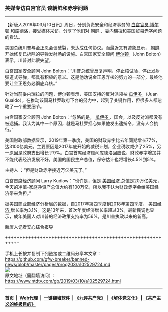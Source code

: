 ### 美媒专访白宫官员 谈朝鲜和赤字问题
------------------------

<div class="post_content" itemprop="articleBody">
 <p>
  【新唐人2019年03月10日讯】周日，分别负责安全和经济事务的
  <a href="https://www.ntdtv.com/gb/白宫官员.htm">
   白宫官员
  </a>
  <a href="https://www.ntdtv.com/gb/博尔顿.htm">
   博尔顿
  </a>
  和库德洛，接受媒体采访，分享了他们对
  <a href="https://www.ntdtv.com/gb/朝鲜.htm">
   朝鲜
  </a>
  、委内瑞拉和美国贸易赤字问题的看法。
 </p>
 <p>
  美国总统川普与金正恩会谈破裂，未达成任何协议。而最近又有迹象显示，
  <a href="https://www.ntdtv.com/gb/朝鲜.htm">
   朝鲜
  </a>
  开始修复已拆除的导弹发射场的设施。白宫国家安全顾问
  <a href="https://www.ntdtv.com/gb/博尔顿.htm">
   博尔顿
  </a>
  （John Bolton）表示，川普对此很失望。
 </p>
 <p>
  白宫国家安全顾问 John Bolton：“川普总统曾反复声明，停止核试验，停止发射弹道式导弹，都具有积极的意义。这是他劝说金正恩弃核的努力的一部分，最终他要让金正恩务必彻底弃核。”
 </p>
 <p>
  针对当前委内瑞拉的问题，博尔顿表示，美国支持的反对派领袖
  <a href="https://www.ntdtv.com/gb/瓜伊多.htm">
   瓜伊多
  </a>
  （Juan Guaido），在推动该国马杜罗政府下台的努力中，起到了关键作用，但很多人都忽略了一个重要细节。
 </p>
 <p>
  白宫国家安全顾问 John Bolton：“忽略的是，
  <a href="https://www.ntdtv.com/gb/瓜伊多.htm">
   瓜伊多
  </a>
  、国会，以及反对派都没有被逮捕。我认为其中一个原因，就是马杜罗担心如果他发出逮捕令，没有人会执行。”
 </p>
 <p>
  美国财政部数据显示，2019年第一季度，美国的财政赤字比去年同期增长77%，达3100亿美元。主要原因是2017年底开始的减税计划，企业税收减少了25%，另一原因是政府支出增长了9%。白宫首席经济顾问库德洛回应说，财政赤字增加并不能代表经济发展不好，美国的国民生产总值，保守估计也将增长4.5%到5%。
 </p>
 <p>
  主持人 ：“但是财政赤字接近万亿美元了。”
 </p>
 <p>
  白宫首席经济顾问 Larry Kudlow：“也许是，但是
  <a href="https://www.ntdtv.com/gb/美国经济.htm">
   美国经济
  </a>
  总值是20万亿美元，今天的净值-家庭净资产总值大约有100万亿，所以我不认为财政赤字会给美国经济带来负担。”
 </p>
 <p>
  据美国商业部经济分析局的数据，自2017年第四季度到2018年第四季度，
  <a href="https://www.ntdtv.com/gb/美国经济.htm">
   美国经济
  </a>
  增长率为3.1%。这是13年来，首次年度经济增长率超过3%。最新民调也显示，成年美国人对川普的经济政策支持率为56%，是川普执政以来的新高。
 </p>
 <p>
  新唐人记者安心综合报导
 </p>
 <p>
 </p>
 <div class="single_ad">
 </div>
</div>

+++++++++++++++++++++++++++++++++++++++++++++++++++++++++++<br/><br/>
手机上长按并复制下列链接或二维码分享本文章：<br/>
https://github.com/gfw-breaker/banned-news/blob/master/pages/prog203/a102529724.md <br/>
<a href='https://github.com/gfw-breaker/banned-news/blob/master/pages/prog203/a102529724.md'><img src='https://github.com/gfw-breaker/banned-news/blob/master/pages/prog203/a102529724.md.png'/></a> <br/>
原文地址（需翻墙访问）：https://www.ntdtv.com/gb/2019/03/10/a102529724.html


------------------------
#### [首页](https://github.com/gfw-breaker/banned-news/blob/master/README.md) &nbsp;|&nbsp; [Web代理](https://github.com/labour-camp/helloworld) &nbsp;|&nbsp; [一键翻墙软件](https://github.com/gfw-breaker/nogfw/blob/master/README.md) &nbsp;| [《九评共产党》](https://github.com/gfw-breaker/9ping.md/blob/master/README.md#九评之一评共产党是什么) | [《解体党文化》](https://github.com/gfw-breaker/jtdwh.md/blob/master/README.md) | [《共产主义的终极目的》](https://github.com/gfw-breaker/gczydzjmd.md/blob/master/README.md)

